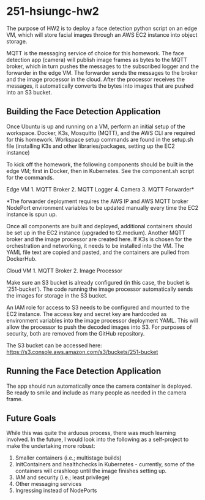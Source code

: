# 251-hsiungc-hw2
The purpose of HW2 is to deploy a face detection python script on an edge VM, which will store facial images through an AWS EC2 instance into object storage.

MQTT is the messaging service of choice for this homework. The face detection app (camera) will publish image frames as bytes to the MQTT broker, which in turn pushes the messages to the subscribed logger and the forwarder in the edge VM. The forwarder sends the messages to the broker and the image processor in the cloud. After the processor receives the messages, it automatically converts the bytes into images that are pushed into an S3 bucket.

## Building the Face Detection Application
Once Ubuntu is up and running on a VM, perform an initial setup of the workspace. Docker, K3s, Mosquitto (MQTT), and the AWS CLI are required for this homework. Workspace setup commands are found in the setup.sh file (installing K3s and other libraries/packages, setting up the EC2 instance)

To kick off the homework, the following components should be built in the edge VM; first in Docker, then in Kubernetes. See the component.sh script for the commands.

Edge VM
	1. MQTT Broker
	2. MQTT Logger
	4. Camera
	3. MQTT Forwarder*

*The forwarder deployment requires the AWS IP and AWS MQTT broker NodePort environment variables to be updated manually every time the EC2 instance is spun up.

Once all components are built and deployed, additional containers should be set up in the EC2 instance (upgraded to t2.medium). Another MQTT broker and the image processor are created here. If K3s is chosen for the orchestration and networking, it needs to be installed into the VM. The YAML file text are copied and pasted, and the containers are pulled from DockerHub.

Cloud VM
	1. MQTT Broker
	2. Image Processor

Make sure an S3 bucket is already configured (in this case, the bucket is '251-bucket'). The code running the image processor automatically sends the images for storage in the S3 bucket.

An IAM role for access to S3 needs to be configured and mounted to the EC2 instance. The access key and secret key are hardcoded as environment variables into the image processor deployment YAML. This will allow the processor to push the decoded images into S3. For purposes of security, both are removed from the GitHub repository. 

The S3 bucket can be accessed here: https://s3.console.aws.amazon.com/s3/buckets/251-bucket

## Running the Face Detection Application
The app should run automatically once the camera container is deployed. Be ready to smile and include as many people as needed in the camera frame.

## Future Goals
While this was quite the arduous process, there was much learning involved. In the future, I would look into the following as a self-project to make the undertaking more robust:

1. Smaller containers (i.e.; multistage builds)
2. InitContainers and healthchecks in Kubernetes - currently, some of the containers will crashloop until the image finishes setting up.
3. IAM and security (i.e.; least privilege)
4. Other messaging services
5. Ingressing instead of NodePorts